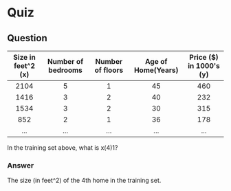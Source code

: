 Quiz
====

Question
--------

|Size in feet^2 (x)|Number of bedrooms|Number of floors|Age of Home(Years)|Price ($) in 1000's (y)|
|:---------------:|:----------------:|:--------------:|:----------------:|:---------------------:|
|2104             |        5            |        1            |        45            |        460            |
|1416	          |        3            |        2            |        40            |        232            |
|1534	          |        3            |        2            |        30            |        315            |
|852	          |        2            |        1            |        36            |        178            |
|...	          |        ...            |        ...            |        ...            |        ...            |  

In the training set above, what is x(4)1?  

### Answer

The size (in feet^2) of the 4th home in the training set.

